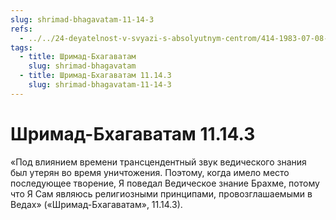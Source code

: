 ```yaml
---
slug: shrimad-bhagavatam-11-14-3
refs:
  - ../../24-deyatelnost-v-svyazi-s-absolyutnym-centrom/414-1983-07-08-a3-b1-rasshirennyj-egoizm-ili-bogotsentrizm.md
tags:
  - title: Шримад-Бхагаватам
    slug: shrimad-bhagavatam
  - title: Шримад-Бхагаватам 11.14.3
    slug: shrimad-bhagavatam-11-14-3
---
```


# Шримад-Бхагаватам 11.14.3

«Под влиянием времени трансцендентный звук ведического знания был утерян во время уничтожения. Поэтому, когда имело место последующее творение, Я поведал Ведическое знание Брахме, потому что Я Сам являюсь религиозными принципами, провозглашаемыми в Ведах» («Шримад-Бхагаватам», 11.14.3).

